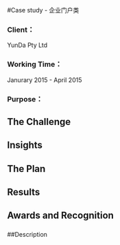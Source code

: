 #Case study - 企业门户类

### Client：
YunDa Pty Ltd
### Working Time：
Janurary 2015 - April 2015
### Purpose：

## The Challenge
###

## Insights
###

## The Plan
###

## Results
###

## Awards and Recognition
###

##Description